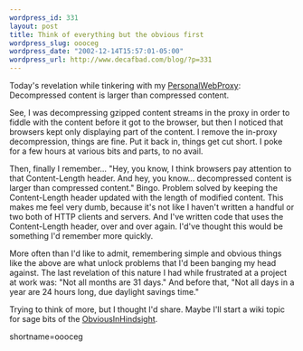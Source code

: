 ```yaml
--- 
wordpress_id: 331
layout: post
title: Think of everything but the obvious first
wordpress_slug: oooceg
wordpress_date: "2002-12-14T15:57:01-05:00"
wordpress_url: http://www.decafbad.com/blog/?p=331
---
```

<p>Today's revelation while tinkering with my <a href="http://www.decafbad.com/twiki/bin/view/Main/PersonalWebProxy">PersonalWebProxy</a>:  Decompressed content is larger than compressed content.  </p>
<p>See, I was decompressing gzipped content streams in the proxy in order to fiddle with the content before it got to the browser, but then I noticed that browsers kept only displaying part of the content.  I remove the in-proxy decompression, things are fine.  Put it back in, things get cut short.  I poke for a few hours at various bits and parts, to no avail.  </p>
<p>Then, finally I remember...  "Hey, you know, I think browsers pay attention to that Content-Length header.  And hey, you know...  decompressed content is larger than compressed content."  Bingo.  Problem solved by keeping the Content-Length header updated with the length of modified content.  This makes me feel very dumb, because it's not like I haven't written a handful or two both of HTTP clients and servers.  And I've written code that uses the Content-Length header, over and over again.  I'd've thought this would be something I'd remember more quickly.</p>
<p>More often than I'd like to admit, remembering simple and obvious things like the above are what unlock problems that I'd been banging my head against.  The last revelation of this nature I had while frustrated at a project at work was:  "Not all months are 31 days."  And before that, "Not all days in a year are 24 hours long, due daylight savings time."</p>
<p>Trying to think of more, but I thought I'd share. Maybe I'll start a wiki topic for sage bits of the <a href="http://www.decafbad.com/twiki/bin/view/Main/ObviousInHindsight">ObviousInHindsight</a>.<br />
</p>
<!--more-->
shortname=oooceg
